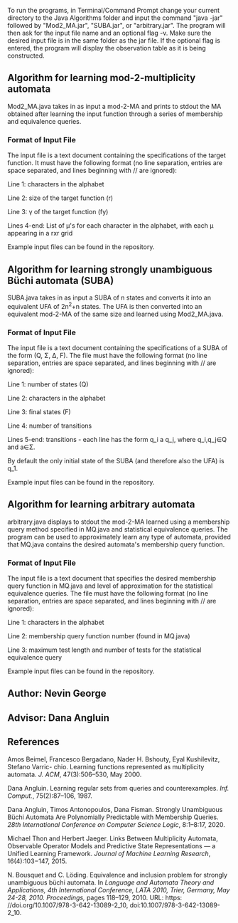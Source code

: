 To run the programs, in Terminal/Command Prompt change your current directory to the Java Algorithms folder and input the command "java -jar" followed by "Mod2_MA.jar", "SUBA.jar", or "arbitrary.jar". The program will then ask for the input file name and an optional flag -v. Make sure the desired input file is in the same folder as the jar file. If the optional flag is entered, the program will display the observation table as it is being constructed.

## Algorithm for learning mod-2-multiplicity automata
Mod2_MA.java takes in as input a mod-2-MA and prints to stdout the MA obtained after learning the input function through a series of membership and equivalence queries.

### Format of Input File
The input file is a text document containing the specifications of the target function. It must have the following format (no line separation, entries are space separated, and lines beginning with // are ignored):

Line 1: characters in the alphabet

Line 2: size of the target function (r)

Line 3: γ of the target function (fy)

Lines 4-end: List of μ's for each character in the alphabet, with each μ appearing in a rxr grid

Example input files can be found in the repository.

## Algorithm for learning strongly unambiguous Büchi automata (SUBA)
SUBA.java takes in as input a SUBA of n states and converts it into an equivalent UFA of 2n<sup>2</sup>+n states. The UFA is then converted into an equivalent mod-2-MA of the same size and learned using Mod2_MA.java.

### Format of Input File
The input file is a text document containing the specifications of a SUBA of the form (Q, Σ, ∆, F). The file must have the following format (no line separation, entries are space separated, and lines beginning with // are ignored):

Line 1: number of states (Q)

Line 2: characters in the alphabet

Line 3: final states (F)

Line 4: number of transitions

Lines 5-end: transitions - each line has the form q_i a q_j, where q_i,q_j∈Q and a∈Σ.

By default the only initial state of the SUBA (and therefore also the UFA) is q_1.

Example input files can be found in the repository.

## Algorithm for learning arbitrary automata
arbitrary.java displays to stdout the mod-2-MA learned using a membership query method specified in MQ.java and statistical equivalence queries. The program can be used to approximately learn any type of automata, provided that MQ.java contains the desired automata's membership query function.

### Format of Input File
The input file is a text document that specifies the desired membership query function in MQ.java and level of approximation for the statistical equivalence queries. The file must have the following format (no line separation, entries are space separated, and lines beginning with // are ignored):

Line 1: characters in the alphabet

Line 2: membership query function number (found in MQ.java)

Line 3: maximum test length and number of tests for the statistical equivalence query

Example input files can be found in the repository.

## Author: Nevin George

## Advisor: Dana Angluin

## References
Amos Beimel, Francesco Bergadano, Nader H. Bshouty, Eyal Kushilevitz, Stefano Varric- chio. Learning functions represented    as multiplicity automata. *J. ACM*, 47(3):506–530, May 2000.

Dana Angluin. Learning regular sets from queries and counterexamples. *Inf. Comput.*, 75(2):87–106, 1987.

Dana Angluin, Timos Antonopoulos, Dana Fisman. Strongly Unambiguous Büchi Automata Are Polynomially Predictable with Membership Queries. *28th International Conference on Computer Science Logic*, 8:1–8:17, 2020.

Michael Thon and Herbert Jaeger. Links Between Multiplicity Automata, Observable Operator Models and Predictive State Representations — a Unified Learning Framework. *Journal of Machine Learning Research*, 16(4):103−147, 2015.

N. Bousquet and C. Löding. Equivalence and inclusion problem for strongly unambiguous büchi automata. In *Language and Automata Theory and Applications, 4th International Conference, LATA 2010, Trier, Germany, May 24-28, 2010. Proceedings,* pages 118–129, 2010. URL: https: //doi.org/10.1007/978-3-642-13089-2_10, doi:10.1007/978-3-642-13089-2\_10.
